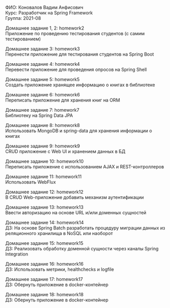 ФИО: Коновалов Вадим Анфисович  
Курс: Разработчик на Spring Framework  
Группа: 2021-08  

Домашнее задание 1, 2: homework2  
Приложение по проведению тестирования студентов (с самим тестированием) 
 
Домашнее задание 3:  homework3  
Перенести приложение для тестирования студентов на Spring Boot
  
Домашнее задание 4:  homework4  
Перевести приложение для проведения опросов на Spring Shell   

Домашнее задание 5:  homework5  
Создать приложение хранящее информацию о книгах в библиотеке 
 
Домашнее задание 6:  homework6  
Переписать приложение для хранения книг на ORM  

Домашнее задание 7:  homework7  
Библиотеку на Spring Data JPA  

Домашнее задание 8:  homework8  
Использовать MongoDB и spring-data для хранения информации о книгах  

Домашнее задание 9:  homework9  
CRUD приложение с Web UI и хранением данных в БД  

Домашнее задание 10:  homework10  
Переписать приложение с использованием AJAX и REST-контроллеров  

Домашнее задание 11:  homework11  
Использовать WebFlux 

Домашнее задание 12:  homework12  
В CRUD Web-приложение добавить механизм аутентификации  

Домашнее задание 13:  homework13  
Ввести авторизацию на основе URL и/или доменных сущностей

Домашнее задание 14:  homework14  
ДЗ: На основе Spring Batch разработать процедуру миграции данных из реляционного хранилища в NoSQL или наоборот  

Домашнее задание 15:  homework15  
ДЗ: Реализовать обработку доменной сущности через каналы Spring Integration  

Домашнее задание 16: homework16  
ДЗ: Использовать метрики, healthchecks и logfile

Домашнее задание 17: homework17  
ДЗ: Обернуть приложение в docker-контейнер  

Домашнее задание 18: homework18  
ДЗ: Обернуть приложение в docker-контейнер
 